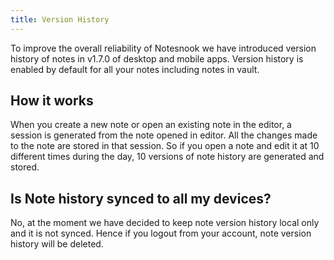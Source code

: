 ```yaml
---
title: Version History
---
```


To improve the overall reliability of Notesnook we have introduced version history of notes in v1.7.0 of desktop and mobile apps. Version history is enabled by default for all your notes including notes in vault.

## How it works

When you create a new note or open an existing note in the editor, a session is generated from the note opened in editor. All the changes made to the note are stored in that session. So if you open a note and edit it at 10 different times during the day, 10 versions of note history are generated and stored.

## Is Note history synced to all my devices?

No, at the moment we have decided to keep note version history local only and it is not synced. Hence if you logout from your account, note version history will be deleted.
